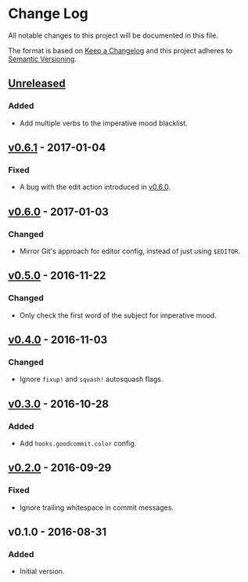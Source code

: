 # Change Log

All notable changes to this project will be documented in this file.

The format is based on [Keep a Changelog](http://keepachangelog.com/) and this project adheres to [Semantic Versioning](http://semver.org/).

## [Unreleased]

### Added

* Add multiple verbs to the imperative mood blacklist.

## [v0.6.1] - 2017-01-04

### Fixed

* A bug with the edit action introduced in [v0.6.0].

## [v0.6.0] - 2017-01-03

### Changed

* Mirror Git's approach for editor config, instead of just using `$EDITOR`.

## [v0.5.0] - 2016-11-22

### Changed

* Only check the first word of the subject for imperative mood.

## [v0.4.0] - 2016-11-03

### Changed

* Ignore `fixup!` and `squash!` autosquash flags.

## [v0.3.0] - 2016-10-28

### Added

* Add `hooks.goodcommit.color` config.

## [v0.2.0] - 2016-09-29

### Fixed

* Ignore trailing whitespace in commit messages.

## v0.1.0 - 2016-08-31

### Added

* Initial version.

[Unreleased]: https://github.com/tommarshall/git-good-commit/compare/v0.6.1...HEAD
[v0.6.1]: https://github.com/tommarshall/git-good-commit/compare/v0.6.0...v0.6.1
[v0.6.0]: https://github.com/tommarshall/git-good-commit/compare/v0.5.0...v0.6.0
[v0.5.0]: https://github.com/tommarshall/git-good-commit/compare/v0.4.0...v0.5.0
[v0.4.0]: https://github.com/tommarshall/git-good-commit/compare/v0.3.0...v0.4.0
[v0.3.0]: https://github.com/tommarshall/git-good-commit/compare/v0.2.0...v0.3.0
[v0.2.0]: https://github.com/tommarshall/git-good-commit/compare/v0.1.0...v0.2.0
